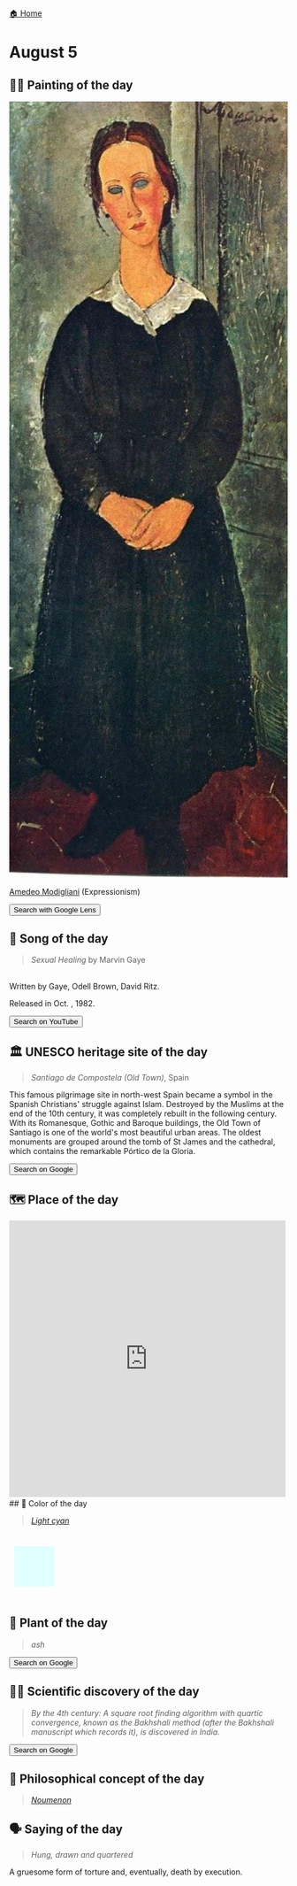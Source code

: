 
[🏠 Home](../../index.md)

# August 5

## 🧑‍🎨 Painting of the day

<img width="600" src="../img/Amedeo_Modigliani_1.jpg">

[Amedeo Modigliani](http://en.wikipedia.org/wiki/Amedeo_Modigliani) (Expressionism)

<button class="btn btn-success"
onclick=" window.open('https://lens.google.com/uploadbyurl?url=https://iretes.github.io/one-a-day/data/img/Amedeo_Modigliani_1.jpg','_blank')">
Search with Google Lens
</button>

## 🎼 Song of the day

> *Sexual Healing*
by Marvin Gaye

<br />Written by Gaye, Odell Brown, David Ritz.

Released in Oct. , 1982.

<button class="btn btn-success"
onclick=" window.open('http://www.youtube.com/search?q=Sexual Healing by Marvin Gaye','_blank')">
Search on YouTube
</button>

## 🏛️ UNESCO heritage site of the day

> *Santiago de Compostela (Old Town)*, Spain

<p>This famous pilgrimage site in north-west Spain became a symbol in the Spanish Christians' struggle against Islam. Destroyed by the Muslims at the end of the 10th century, it was completely rebuilt in the following century. With its Romanesque, Gothic and Baroque buildings, the Old Town of Santiago is one of the world's most beautiful urban areas. The oldest monuments are grouped around the tomb of St James and the cathedral, which contains the remarkable P&oacute;rtico de la Gloria.</p>

<button class="btn btn-success"
onclick=" window.open('http://www.google.com/search?q=Santiago de Compostela (Old Town)','_blank')">
Search on Google
</button>

## 🗺️ Place of the day

<iframe
src="https://www.mapcrunch.com"
name="mapcrunch"
width="500"
height="500"
allowTransparency="true"
scrolling="no"
frameborder="0"
>
</iframe>
## 🎨 Color of the day

> *[Light cyan](https://en.wikipedia.org/wiki/Shades_of_cyan#Light_cyan)*

<div style="color:#E0FFFF; font-size: 100px;">&#9632;</div>

## 🌿 Plant of the day

> *ash*

<button class="btn btn-success"
onclick=" window.open('http://www.google.com/search?q=ash','_blank')">
Search on Google
</button>

## 🧑‍🔬 Scientific discovery of the day

> *By the 4th century: A square root finding algorithm with quartic convergence, known as the Bakhshali method (after the Bakhshali manuscript which records it), is discovered in India.*

<button class="btn btn-success"
onclick=" window.open('http://www.google.com/search?q=By the 4th century: A square root finding algorithm with quartic convergence, known as the Bakhshali method (after the Bakhshali manuscript which records it), is discovered in India.','_blank')">
Search on Google
</button>

## 💭 Philosophical concept of the day

> *[Noumenon](https://en.wikipedia.org/wiki/Noumenon)*

## 🗣️ Saying of the day

> *Hung, drawn and quartered*

A gruesome form of torture and, eventually, death by execution.
